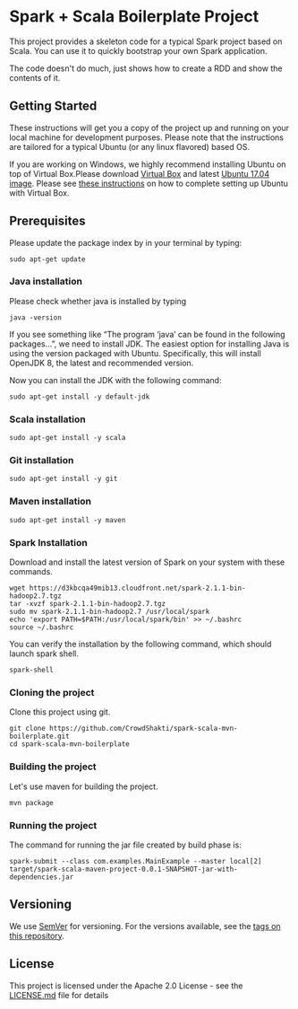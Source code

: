 # Spark + Scala Boilerplate Project

This project provides a skeleton code for a typical Spark project based on Scala. You can use it to quickly bootstrap your own Spark application.

The code doesn't do much, just shows how to create a RDD and show the contents of it.

## Getting Started

These instructions will get you a copy of the project up and running on your local machine for development purposes. Please note that the instructions are tailored for a typical Ubuntu (or any linux flavored) based OS.

If you are working on Windows, we highly recommend installing Ubuntu on top of Virtual Box.Please download [Virtual Box](https://www.virtualbox.org/) and latest [Ubuntu 17.04 image](https://www.virtualbox.org/wiki/Linux_Downloads).
Please see [these instructions](http://www.wikihow.com/Install-Ubuntu-on-VirtualBox) on how to complete setting up Ubuntu with Virtual Box.


## Prerequisites

Please update the package index by in your terminal by typing:

```sudo apt-get update```

### Java installation
Please check whether java is installed by typing

```java -version```

If you see something like “The program ‘java’ can be found in the following packages…”, we need to install JDK. The easiest option for installing Java is using the version packaged with Ubuntu. Specifically, this will install OpenJDK 8, the latest and recommended version.

Now you can install the JDK with the following command:

```sudo apt-get install -y default-jdk```

### Scala installation
```sudo apt-get install -y scala```

### Git installation
```sudo apt-get install -y git```

### Maven installation
```sudo apt-get install -y maven```

### Spark Installation
Download and install the latest version of Spark on your system with these commands.

```
wget https://d3kbcqa49mib13.cloudfront.net/spark-2.1.1-bin-hadoop2.7.tgz
tar -xvzf spark-2.1.1-bin-hadoop2.7.tgz
sudo mv spark-2.1.1-bin-hadoop2.7 /usr/local/spark
echo 'export PATH=$PATH:/usr/local/spark/bin' >> ~/.bashrc
source ~/.bashrc
```

You can verify the installation by the following command, which should launch spark shell.

```spark-shell```

### Cloning the project
Clone this project using git.
```
git clone https://github.com/CrowdShakti/spark-scala-mvn-boilerplate.git
cd spark-scala-mvn-boilerplate
```

### Building the project
Let's use maven for building the project.
```
mvn package
```

### Running the project
The command for running the jar file created by build phase is:

```spark-submit --class com.examples.MainExample --master local[2] target/spark-scala-maven-project-0.0.1-SNAPSHOT-jar-with-dependencies.jar```


## Versioning

We use [SemVer](http://semver.org/) for versioning. For the versions available, see the [tags on this repository](https://github.com/your/project/tags).


## License

This project is licensed under the Apache 2.0 License - see the [LICENSE.md](LICENSE.md) file for details

